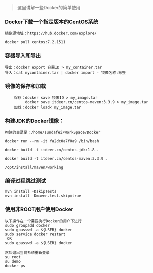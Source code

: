 
> 这里讲解一些Docker的简单使用

### Docker下载一个指定版本的CentOS系统

```
镜像源地址：https://hub.docker.com/explore/
```

```
docker pull centos:7.2.1511
```


### 容器导入和导出

```
导出：docker export 容器ID > my_container.tar
导入：cat mycontainer.tar | docker import - 镜像名称:标签
```

### 镜像的保存和加载

```
	保存：docker save 镜像ID > my_image.tar 
		 docker save itdeer.cn/centos-maven:3.3.9 > my_image.tar 
	加载：docker load< my_image.tar

```


### 构建JDK的Docker镜像：
	构建的目录是：/home/sundafei/WorkSpace/Docker

	docker run --rm -it fa2dc0a7f0a9 /bin/bash

	docker build -t itdeer.cn/centos-jdk:1.8 .

	docker build -t itdeer.cn/centos-maven:3.3.9 .

	/opt/install/maven/working

### 编译过程跳过测试

	mvn install -DskipTests
	mvn install -Dmaven.test.skip=true



### 使用非ROOT用户使用Docker

	以下操作在一个需要执行Docker的用户下进行
	sudo groupadd docker
	sudo gpasswd -a ${USER} docker
	sudo service docker restart 
	 OR
	sudo gpasswd -a ${USER} docker

	然后退出当前系统重新登录
	su root
	su demo 
	docker ps

